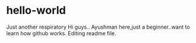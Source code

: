 # hello-world
Just another respiratory
Hi guys..
Ayushman here,just a beginner..want to learn how github works.
Editing readme file.
